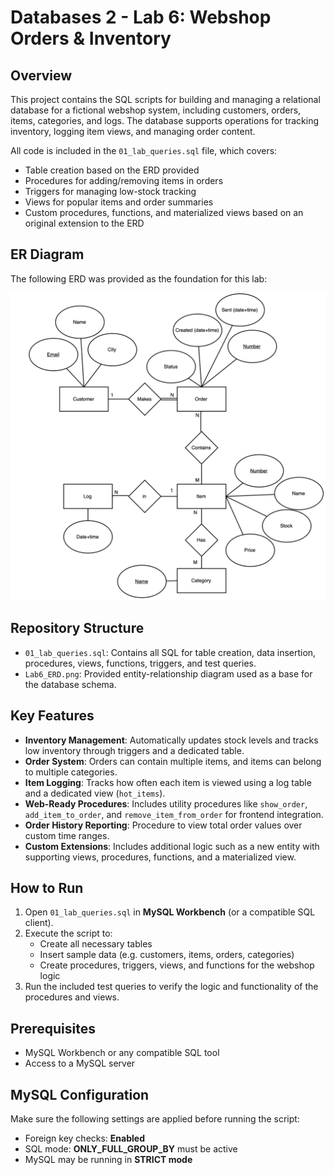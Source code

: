 # Databases 2 - Lab 6: Webshop Orders & Inventory

## Overview
This project contains the SQL scripts for building and managing a relational database for a fictional webshop system, including customers, orders, items, categories, and logs. The database supports operations for tracking inventory, logging item views, and managing order content.

All code is included in the `01_lab_queries.sql` file, which covers:
- Table creation based on the ERD provided
- Procedures for adding/removing items in orders
- Triggers for managing low-stock tracking
- Views for popular items and order summaries
- Custom procedures, functions, and materialized views based on an original extension to the ERD

## ER Diagram

The following ERD was provided as the foundation for this lab:

![ERD Diagram](https://raw.githubusercontent.com/AdamElSoudi/Coding-Portfolio/main/University-Work/Databases/Databases_2/SQL_Labs/DB2_Lab_6/Lab6_ERD.png)

## Repository Structure
- `01_lab_queries.sql`: Contains all SQL for table creation, data insertion, procedures, views, functions, triggers, and test queries.
- `Lab6_ERD.png`: Provided entity-relationship diagram used as a base for the database schema.

## Key Features
- **Inventory Management**: Automatically updates stock levels and tracks low inventory through triggers and a dedicated table.
- **Order System**: Orders can contain multiple items, and items can belong to multiple categories.
- **Item Logging**: Tracks how often each item is viewed using a log table and a dedicated view (`hot_items`).
- **Web-Ready Procedures**: Includes utility procedures like `show_order`, `add_item_to_order`, and `remove_item_from_order` for frontend integration.
- **Order History Reporting**: Procedure to view total order values over custom time ranges.
- **Custom Extensions**: Includes additional logic such as a new entity with supporting views, procedures, functions, and a materialized view.

## How to Run
1. Open `01_lab_queries.sql` in **MySQL Workbench** (or a compatible SQL client).
2. Execute the script to:
   - Create all necessary tables
   - Insert sample data (e.g. customers, items, orders, categories)
   - Create procedures, triggers, views, and functions for the webshop logic
3. Run the included test queries to verify the logic and functionality of the procedures and views.

## Prerequisites
- MySQL Workbench or any compatible SQL tool
- Access to a MySQL server

## MySQL Configuration
Make sure the following settings are applied before running the script:
- Foreign key checks: **Enabled**
- SQL mode: **ONLY_FULL_GROUP_BY** must be active
- MySQL may be running in **STRICT mode**
